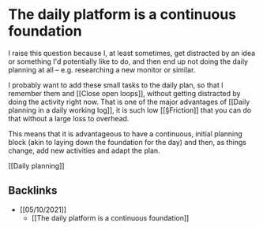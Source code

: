 # The daily platform is a continuous foundation
I raise this question because I, at least sometimes, get distracted by an idea or something I'd potentially like to do, and then end up not doing the daily planning at all – e.g. researching a new monitor or similar. 

I probably want to add these small tasks to the daily plan, so that I remember them and [[Close open loops]], without getting distracted by doing the activity right now. That is one of the major advantages of [[Daily planning in a daily working log]], it is such low [[§Friction]] that you can do that without a large loss to overhead.

This means that it is advantageous to have a continuous, initial planning block (akin to laying down the foundation for the day) and then, as things change, add new activities and adapt the plan. 

[[Daily planning]]

## Backlinks
* [[05/10/2021]]
	* [[The daily platform is a continuous foundation]]

<!-- {BearID:365C5C51-B730-41D9-B180-124837E1D420-43384-000000B0DE462C1D} -->
